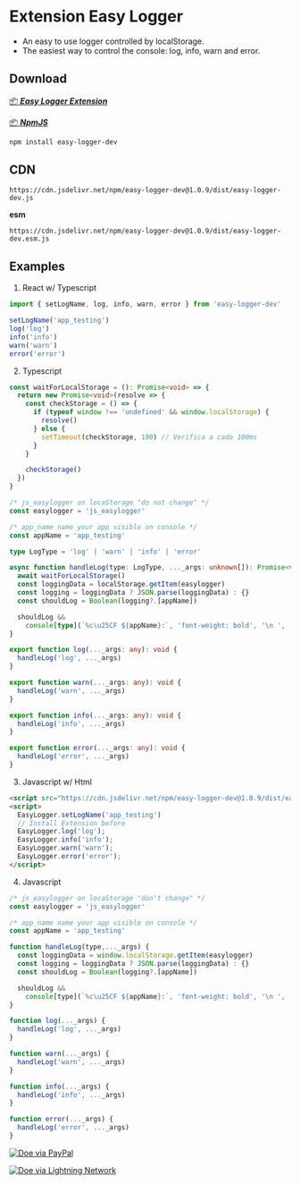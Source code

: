 # Extension Easy Logger
- An easy to use logger controlled by localStorage.
- The easiest way to control the console: log, info, warn and error.


## Download
[ 📦 ***Easy Logger Extension***](https://chromewebstore.google.com/detail/easy-logger/enoegidahmndmbflkcnanembemogpddp)

[ 📦 ***NpmJS***](https://www.npmjs.com/package/easy-logger-dev)

```bash
npm install easy-logger-dev
```

## CDN 
```
https://cdn.jsdelivr.net/npm/easy-logger-dev@1.0.9/dist/easy-logger-dev.js
```
**esm**
```
https://cdn.jsdelivr.net/npm/easy-logger-dev@1.0.9/dist/easy-logger-dev.esm.js
```

## Examples
1. React w/ Typescript
```ts
import { setLogName, log, info, warn, error } from 'easy-logger-dev'

setLogName('app_testing')
log('log')
info('info')
warn('warn')
error('error')
```
2. Typescript
```ts
const waitForLocalStorage = (): Promise<void> => {
  return new Promise<void>(resolve => {
    const checkStorage = () => {
      if (typeof window !== 'undefined' && window.localStorage) {
        resolve()
      } else {
        setTimeout(checkStorage, 100) // Verifica a cada 100ms
      }
    }

    checkStorage()
  })
}

/* js_easylogger on locaStorage "do not change" */
const easylogger = 'js_easylogger'

/* app_name name your app visible on console */
const appName = 'app_testing'

type LogType = 'log' | 'warn' | 'info' | 'error'

async function handleLog(type: LogType, ..._args: unknown[]): Promise<void> {
  await waitForLocalStorage()
  const loggingData = localStorage.getItem(easylogger)
  const logging = loggingData ? JSON.parse(loggingData) : {}
  const shouldLog = Boolean(logging?.[appName])

  shouldLog &&
    console[type](`%c\u25CF ${appName}:`, 'font-weight: bold', '\n ', ..._args)
}

export function log(..._args: any): void {
  handleLog('log', ..._args)
}

export function warn(..._args: any): void {
  handleLog('warn', ..._args)
}

export function info(..._args: any): void {
  handleLog('info', ..._args)
}

export function error(..._args: any): void {
  handleLog('error', ..._args)
}
```
3. Javascript w/ Html
```html
<script src="https://cdn.jsdelivr.net/npm/easy-logger-dev@1.0.9/dist/easy-logger-dev.js"></script>
<script>
  EasyLogger.setLogName('app_testing')
  // Install Extension before
  EasyLogger.log('log');
  EasyLogger.info('info');
  EasyLogger.warn('warn');
  EasyLogger.error('error');
</script>
```

4. Javascript
```js
/* js_easylogger on locaStorage "don't change" */
const easylogger = 'js_easylogger'

/* app_name name your app visible on console */
const appName = 'app_testing'

function handleLog(type,..._args) {
  const loggingData = window.localStorage.getItem(easylogger)
  const logging = loggingData ? JSON.parse(loggingData) : {}
  const shouldLog = Boolean(logging?.[appName])

  shouldLog &&
    console[type](`%c\u25CF ${appName}:`, 'font-weight: bold', '\n ', ..._args)
}

function log(..._args) {
  handleLog('log', ..._args)
}

function warn(..._args) {
  handleLog('warn', ..._args)
}

function info(..._args) {
  handleLog('info', ..._args)
}

function error(..._args) {
  handleLog('error', ..._args)
}
```

[![Doe via PayPal](https://img.shields.io/badge/Doe-via%20PayPal-blue)](https://www.paypal.com/donate/?hosted_button_id=SGZ4XU7T4GR7E)

[![Doe via Lightning Network](https://img.shields.io/badge/Doe-via%20Lightning%20Network-orange)](https://getalby.com/p/hiddenuuid)

